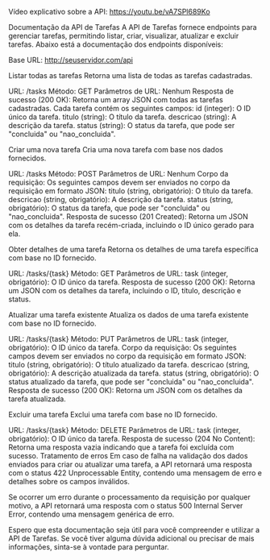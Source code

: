 Vídeo explicativo sobre a API: https://youtu.be/vA7SPl689Ko

Documentação da API de Tarefas
A API de Tarefas fornece endpoints para gerenciar tarefas, permitindo listar, criar, visualizar, atualizar e excluir tarefas. Abaixo está a documentação dos endpoints disponíveis:

Base URL: http://seuservidor.com/api

Listar todas as tarefas
Retorna uma lista de todas as tarefas cadastradas.

URL: /tasks
Método: GET
Parâmetros de URL: Nenhum
Resposta de sucesso (200 OK): Retorna um array JSON com todas as tarefas cadastradas. Cada tarefa contém os seguintes campos:
id (integer): O ID único da tarefa.
titulo (string): O título da tarefa.
descricao (string): A descrição da tarefa.
status (string): O status da tarefa, que pode ser "concluida" ou "nao_concluida".



Criar uma nova tarefa
Cria uma nova tarefa com base nos dados fornecidos.

URL: /tasks
Método: POST
Parâmetros de URL: Nenhum
Corpo da requisição: Os seguintes campos devem ser enviados no corpo da requisição em formato JSON:
titulo (string, obrigatório): O título da tarefa.
descricao (string, obrigatório): A descrição da tarefa.
status (string, obrigatório): O status da tarefa, que pode ser "concluida" ou "nao_concluida".
Resposta de sucesso (201 Created): Retorna um JSON com os detalhes da tarefa recém-criada, incluindo o ID único gerado para ela.



Obter detalhes de uma tarefa
Retorna os detalhes de uma tarefa específica com base no ID fornecido.

URL: /tasks/{task}
Método: GET
Parâmetros de URL:
task (integer, obrigatório): O ID único da tarefa.
Resposta de sucesso (200 OK): Retorna um JSON com os detalhes da tarefa, incluindo o ID, título, descrição e status.



Atualizar uma tarefa existente
Atualiza os dados de uma tarefa existente com base no ID fornecido.

URL: /tasks/{task}
Método: PUT
Parâmetros de URL:
task (integer, obrigatório): O ID único da tarefa.
Corpo da requisição: Os seguintes campos devem ser enviados no corpo da requisição em formato JSON:
titulo (string, obrigatório): O título atualizado da tarefa.
descricao (string, obrigatório): A descrição atualizada da tarefa.
status (string, obrigatório): O status atualizado da tarefa, que pode ser "concluida" ou "nao_concluida".
Resposta de sucesso (200 OK): Retorna um JSON com os detalhes da tarefa atualizada.



Excluir uma tarefa
Exclui uma tarefa com base no ID fornecido.

URL: /tasks/{task}
Método: DELETE
Parâmetros de URL:
task (integer, obrigatório): O ID único da tarefa.
Resposta de sucesso (204 No Content): Retorna uma resposta vazia indicando que a tarefa foi excluída com sucesso.
Tratamento de erros
Em caso de falha na validação dos dados enviados para criar ou atualizar uma tarefa, a API retornará uma resposta com o status 422 Unprocessable Entity, contendo uma mensagem de erro e detalhes sobre os campos inválidos.

Se ocorrer um erro durante o processamento da requisição por qualquer motivo, a API retornará uma resposta com o status 500 Internal Server Error, contendo uma mensagem genérica de erro.

Espero que esta documentação seja útil para você compreender e utilizar a API de Tarefas. Se você tiver alguma dúvida adicional ou precisar de mais informações, sinta-se à vontade para perguntar.